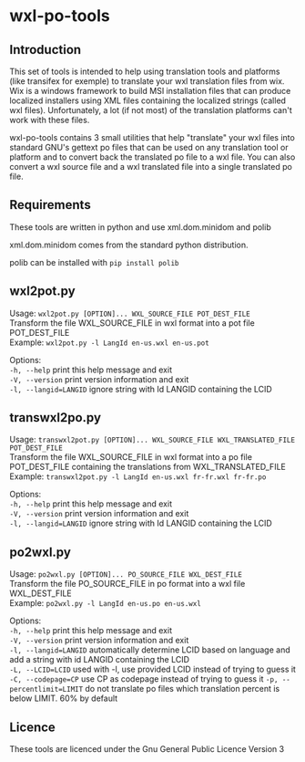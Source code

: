 wxl-po-tools
============

Introduction
------------

This set of tools is intended to help using translation tools and platforms (like transifex for exemple) to translate your wxl translation files from wix.
Wix is a windows framework to build MSI installation files that can produce localized installers using XML files containing the localized strings (called wxl files). Unfortunately, a lot (if not most) of the translation platforms can't work with these files.

wxl-po-tools contains 3 small utilities that help "translate" your wxl files into standard GNU's gettext po files that can be used on any translation tool or platform and to convert back the translated po file to a wxl file.
You can also convert a wxl source file and a wxl translated file into a single translated po file.

Requirements
------------

These tools are written in python and use xml.dom.minidom and polib

xml.dom.minidom comes from the standard python distribution.

polib can be installed with `pip install polib`

wxl2pot.py
----------

Usage: `wxl2pot.py [OPTION]... WXL_SOURCE_FILE POT_DEST_FILE`  
Transform the file WXL_SOURCE_FILE in wxl format into a pot file POT_DEST_FILE  
Example: `wxl2pot.py -l LangId en-us.wxl en-us.pot`

Options:  
`-h, --help`             print this help message and exit  
`-V, --version`          print version information and exit  
`-l, --langid=LANGID`    ignore string with Id LANGID containing the LCID

transwxl2po.py
--------------

Usage: `transwxl2pot.py [OPTION]... WXL_SOURCE_FILE WXL_TRANSLATED_FILE POT_DEST_FILE`  
Transform the file WXL_SOURCE_FILE in wxl format into a po file POT_DEST_FILE
containing the translations from WXL_TRANSLATED_FILE  
Example: `transwxl2pot.py -l LangId en-us.wxl fr-fr.wxl fr-fr.po`

Options:  
`-h, --help`             print this help message and exit  
`-V, --version`          print version information and exit  
`-l, --langid=LANGID`    ignore string with Id LANGID containing the LCID

po2wxl.py
---------

Usage: `po2wxl.py [OPTION]... PO_SOURCE_FILE WXL_DEST_FILE`  
Transform the file PO_SOURCE_FILE in po format into a wxl file WXL_DEST_FILE  
Example: `po2wxl.py -l LangId en-us.po en-us.wxl`

Options:  
`-h, --help`                print this help message and exit  
`-V, --version`             print version information and exit  
`-l, --langid=LANGID`       automatically determine LCID based on language and add a string with id LANGID containing the LCID  
`-L, --LCID=LCID`           used with -l, use provided LCID instead of trying to guess it
`-C, --codepage=CP`         use CP as codepage instead of trying to guess it
`-p, --percentlimit=LIMIT`  do not translate po files which translation percent is below LIMIT. 60% by default

Licence
-------

These tools are licenced under the Gnu General Public Licence Version 3


